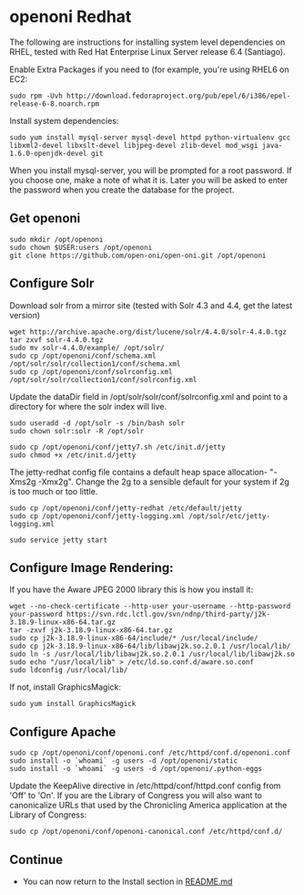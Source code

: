 openoni Redhat
==============

The following are instructions for installing system level dependencies on
RHEL, tested with Red Hat Enterprise Linux Server release 6.4 (Santiago).

Enable Extra Packages if you need to (for example, you're using RHEL6 on EC2:

    sudo rpm -Uvh http://download.fedoraproject.org/pub/epel/6/i386/epel-release-6-8.noarch.rpm

Install system dependencies:

    sudo yum install mysql-server mysql-devel httpd python-virtualenv gcc libxml2-devel libxslt-devel libjpeg-devel zlib-devel mod_wsgi java-1.6.0-openjdk-devel git

When you install mysql-server, you will be prompted for a root password. If
you choose one, make a note of what it is. Later you will be asked to enter
the password when you create the database for the project.

Get openoni
-----------

    sudo mkdir /opt/openoni
    sudo chown $USER:users /opt/openoni
    git clone https://github.com/open-oni/open-oni.git /opt/openoni

Configure Solr
--------------

Download solr from a mirror site (tested with Solr 4.3 and 4.4, get the latest version)

    wget http://archive.apache.org/dist/lucene/solr/4.4.0/solr-4.4.0.tgz
    tar zxvf solr-4.4.0.tgz
    sudo mv solr-4.4.0/example/ /opt/solr/
    sudo cp /opt/openoni/conf/schema.xml /opt/solr/solr/collection1/conf/schema.xml
    sudo cp /opt/openoni/conf/solrconfig.xml /opt/solr/solr/collection1/conf/solrconfig.xml

Update the dataDir field in /opt/solr/solr/conf/solrconfig.xml and
point to a directory for where the solr index will live.

    sudo useradd -d /opt/solr -s /bin/bash solr
    sudo chown solr:solr -R /opt/solr

    sudo cp /opt/openoni/conf/jetty7.sh /etc/init.d/jetty
    sudo chmod +x /etc/init.d/jetty

The jetty-redhat config file contains a default heap space allocation- "-Xms2g -Xmx2g".  Change the 2g 
to a sensible default for your system if 2g is too much or too little.

    sudo cp /opt/openoni/conf/jetty-redhat /etc/default/jetty
    sudo cp /opt/openoni/conf/jetty-logging.xml /opt/solr/etc/jetty-logging.xml

    sudo service jetty start

Configure Image Rendering:
--------------------------

If you have the Aware JPEG 2000 library this is how you install it:

    wget --no-check-certificate --http-user your-username --http-password your-password https://svn.rdc.lctl.gov/svn/ndnp/third-party/j2k-3.18.9-linux-x86-64.tar.gz
    tar -zxvf j2k-3.18.9-linux-x86-64.tar.gz
    sudo cp j2k-3.18.9-linux-x86-64/include/* /usr/local/include/
    sudo cp j2k-3.18.9-linux-x86-64/lib/libawj2k.so.2.0.1 /usr/local/lib/
    sudo ln -s /usr/local/lib/libawj2k.so.2.0.1 /usr/local/lib/libawj2k.so
    sudo echo "/usr/local/lib" > /etc/ld.so.conf.d/aware.so.conf
    sudo ldconfig /usr/local/lib/

If not, install GraphicsMagick:

    sudo yum install GraphicsMagick

Configure Apache
----------------

    sudo cp /opt/openoni/conf/openoni.conf /etc/httpd/conf.d/openoni.conf
    sudo install -o `whoami` -g users -d /opt/openoni/static
    sudo install -o `whoami` -g users -d /opt/openoni/.python-eggs

Update the KeepAlive directive in /etc/httpd/conf/httpd.conf config from 'Off' 
to 'On'. If you are the Library of Congress you will also want to canonicalize 
URLs that used by the Chronicling America application at the Library of Congress:

    sudo cp /opt/openoni/conf/openoni-canonical.conf /etc/httpd/conf.d/


Continue
--------

* You can now return to the Install section in [README.md](https://github.com/open-oni/open-oni/blob/master/README.md#install)
